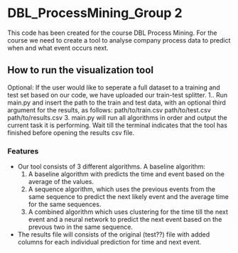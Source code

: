 # DBL_ProcessMining_Group 2
This code has been created for the course DBL Process Mining.
For the course we need to create a tool to analyse company process data to predict when and what event occurs next.

## How to run the visualization tool
Optional: If the user would like to seperate a full dataset to a training and test set based on our code, we have uploaded our train-test splitter.
1.. Run main.py and insert the path to the train and test data, with an optional third argument for the results, as follows: path/to/train.csv path/to/test.csv path/to/results.csv
3. main.py will run all algorithms in order and output the current task it is performing. Wait till the terminal indicates that the tool has finished before opening the results csv file.

### Features
* Our tool consists of 3 different algorithms. A baseline algorithm:
    1. A baseline algorithm with predicts the time and event based on the average of the values.
    2. A sequence algorithm, which uses the previous events from the same sequence to predict the next likely event and the average time for the same sequences.
    3. A combined algorithm which uses clustering for the time till the next event and a neural network to predict the next event based on the prevous two in the same sequence.
* The results file will consists of the original (test??) file with added columns for each individual prediction for time and next event.
